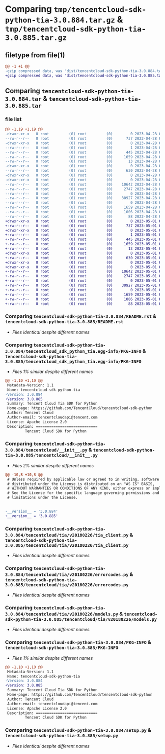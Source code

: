 # Comparing `tmp/tencentcloud-sdk-python-tia-3.0.884.tar.gz` & `tmp/tencentcloud-sdk-python-tia-3.0.885.tar.gz`

## filetype from file(1)

```diff
@@ -1 +1 @@
-gzip compressed data, was "dist/tencentcloud-sdk-python-tia-3.0.884.tar", last modified: Fri Apr 28 02:41:30 2023, max compression
+gzip compressed data, was "dist/tencentcloud-sdk-python-tia-3.0.885.tar", last modified: Mon May  1 00:56:08 2023, max compression
```

## Comparing `tencentcloud-sdk-python-tia-3.0.884.tar` & `tencentcloud-sdk-python-tia-3.0.885.tar`

### file list

```diff
@@ -1,19 +1,19 @@
-drwxr-xr-x   0 root         (0) root         (0)        0 2023-04-28 02:41:30.000000 tencentcloud-sdk-python-tia-3.0.884/
--rw-r--r--   0 root         (0) root         (0)      737 2023-04-28 02:41:30.000000 tencentcloud-sdk-python-tia-3.0.884/README.rst
-drwxr-xr-x   0 root         (0) root         (0)        0 2023-04-28 02:41:30.000000 tencentcloud-sdk-python-tia-3.0.884/tencentcloud_sdk_python_tia.egg-info/
--rw-r--r--   0 root         (0) root         (0)        1 2023-04-28 02:41:30.000000 tencentcloud-sdk-python-tia-3.0.884/tencentcloud_sdk_python_tia.egg-info/dependency_links.txt
--rw-r--r--   0 root         (0) root         (0)      445 2023-04-28 02:41:30.000000 tencentcloud-sdk-python-tia-3.0.884/tencentcloud_sdk_python_tia.egg-info/SOURCES.txt
--rw-r--r--   0 root         (0) root         (0)     1659 2023-04-28 02:41:30.000000 tencentcloud-sdk-python-tia-3.0.884/tencentcloud_sdk_python_tia.egg-info/PKG-INFO
--rw-r--r--   0 root         (0) root         (0)       13 2023-04-28 02:41:30.000000 tencentcloud-sdk-python-tia-3.0.884/tencentcloud_sdk_python_tia.egg-info/top_level.txt
-drwxr-xr-x   0 root         (0) root         (0)        0 2023-04-28 02:41:30.000000 tencentcloud-sdk-python-tia-3.0.884/tencentcloud/
--rw-r--r--   0 root         (0) root         (0)      630 2023-04-28 02:41:30.000000 tencentcloud-sdk-python-tia-3.0.884/tencentcloud/__init__.py
-drwxr-xr-x   0 root         (0) root         (0)        0 2023-04-28 02:41:30.000000 tencentcloud-sdk-python-tia-3.0.884/tencentcloud/tia/
-drwxr-xr-x   0 root         (0) root         (0)        0 2023-04-28 02:41:30.000000 tencentcloud-sdk-python-tia-3.0.884/tencentcloud/tia/v20180226/
--rw-r--r--   0 root         (0) root         (0)    10642 2023-04-28 02:41:30.000000 tencentcloud-sdk-python-tia-3.0.884/tencentcloud/tia/v20180226/tia_client.py
--rw-r--r--   0 root         (0) root         (0)     2747 2023-04-28 02:41:30.000000 tencentcloud-sdk-python-tia-3.0.884/tencentcloud/tia/v20180226/errorcodes.py
--rw-r--r--   0 root         (0) root         (0)        0 2023-04-28 02:41:30.000000 tencentcloud-sdk-python-tia-3.0.884/tencentcloud/tia/v20180226/__init__.py
--rw-r--r--   0 root         (0) root         (0)    30927 2023-04-28 02:41:30.000000 tencentcloud-sdk-python-tia-3.0.884/tencentcloud/tia/v20180226/models.py
--rw-r--r--   0 root         (0) root         (0)        0 2023-04-28 02:41:30.000000 tencentcloud-sdk-python-tia-3.0.884/tencentcloud/tia/__init__.py
--rw-r--r--   0 root         (0) root         (0)     1659 2023-04-28 02:41:30.000000 tencentcloud-sdk-python-tia-3.0.884/PKG-INFO
--rw-r--r--   0 root         (0) root         (0)     1006 2023-04-28 02:41:30.000000 tencentcloud-sdk-python-tia-3.0.884/setup.py
--rw-r--r--   0 root         (0) root         (0)       88 2023-04-28 02:41:30.000000 tencentcloud-sdk-python-tia-3.0.884/setup.cfg
+drwxr-xr-x   0 root         (0) root         (0)        0 2023-05-01 00:56:08.000000 tencentcloud-sdk-python-tia-3.0.885/
+-rw-r--r--   0 root         (0) root         (0)      737 2023-05-01 00:56:08.000000 tencentcloud-sdk-python-tia-3.0.885/README.rst
+drwxr-xr-x   0 root         (0) root         (0)        0 2023-05-01 00:56:08.000000 tencentcloud-sdk-python-tia-3.0.885/tencentcloud_sdk_python_tia.egg-info/
+-rw-r--r--   0 root         (0) root         (0)        1 2023-05-01 00:56:08.000000 tencentcloud-sdk-python-tia-3.0.885/tencentcloud_sdk_python_tia.egg-info/dependency_links.txt
+-rw-r--r--   0 root         (0) root         (0)      445 2023-05-01 00:56:08.000000 tencentcloud-sdk-python-tia-3.0.885/tencentcloud_sdk_python_tia.egg-info/SOURCES.txt
+-rw-r--r--   0 root         (0) root         (0)     1659 2023-05-01 00:56:08.000000 tencentcloud-sdk-python-tia-3.0.885/tencentcloud_sdk_python_tia.egg-info/PKG-INFO
+-rw-r--r--   0 root         (0) root         (0)       13 2023-05-01 00:56:08.000000 tencentcloud-sdk-python-tia-3.0.885/tencentcloud_sdk_python_tia.egg-info/top_level.txt
+drwxr-xr-x   0 root         (0) root         (0)        0 2023-05-01 00:56:08.000000 tencentcloud-sdk-python-tia-3.0.885/tencentcloud/
+-rw-r--r--   0 root         (0) root         (0)      630 2023-05-01 00:56:08.000000 tencentcloud-sdk-python-tia-3.0.885/tencentcloud/__init__.py
+drwxr-xr-x   0 root         (0) root         (0)        0 2023-05-01 00:56:08.000000 tencentcloud-sdk-python-tia-3.0.885/tencentcloud/tia/
+drwxr-xr-x   0 root         (0) root         (0)        0 2023-05-01 00:56:08.000000 tencentcloud-sdk-python-tia-3.0.885/tencentcloud/tia/v20180226/
+-rw-r--r--   0 root         (0) root         (0)    10642 2023-05-01 00:56:08.000000 tencentcloud-sdk-python-tia-3.0.885/tencentcloud/tia/v20180226/tia_client.py
+-rw-r--r--   0 root         (0) root         (0)     2747 2023-05-01 00:56:08.000000 tencentcloud-sdk-python-tia-3.0.885/tencentcloud/tia/v20180226/errorcodes.py
+-rw-r--r--   0 root         (0) root         (0)        0 2023-05-01 00:56:08.000000 tencentcloud-sdk-python-tia-3.0.885/tencentcloud/tia/v20180226/__init__.py
+-rw-r--r--   0 root         (0) root         (0)    30927 2023-05-01 00:56:08.000000 tencentcloud-sdk-python-tia-3.0.885/tencentcloud/tia/v20180226/models.py
+-rw-r--r--   0 root         (0) root         (0)        0 2023-05-01 00:56:08.000000 tencentcloud-sdk-python-tia-3.0.885/tencentcloud/tia/__init__.py
+-rw-r--r--   0 root         (0) root         (0)     1659 2023-05-01 00:56:08.000000 tencentcloud-sdk-python-tia-3.0.885/PKG-INFO
+-rw-r--r--   0 root         (0) root         (0)     1006 2023-05-01 00:56:08.000000 tencentcloud-sdk-python-tia-3.0.885/setup.py
+-rw-r--r--   0 root         (0) root         (0)       88 2023-05-01 00:56:08.000000 tencentcloud-sdk-python-tia-3.0.885/setup.cfg
```

### Comparing `tencentcloud-sdk-python-tia-3.0.884/README.rst` & `tencentcloud-sdk-python-tia-3.0.885/README.rst`

 * *Files identical despite different names*

### Comparing `tencentcloud-sdk-python-tia-3.0.884/tencentcloud_sdk_python_tia.egg-info/PKG-INFO` & `tencentcloud-sdk-python-tia-3.0.885/tencentcloud_sdk_python_tia.egg-info/PKG-INFO`

 * *Files 1% similar despite different names*

```diff
@@ -1,10 +1,10 @@
 Metadata-Version: 1.1
 Name: tencentcloud-sdk-python-tia
-Version: 3.0.884
+Version: 3.0.885
 Summary: Tencent Cloud Tia SDK for Python
 Home-page: https://github.com/TencentCloud/tencentcloud-sdk-python
 Author: Tencent Cloud
 Author-email: tencentcloudapi@tencent.com
 License: Apache License 2.0
 Description: ============================
         Tencent Cloud SDK for Python
```

### Comparing `tencentcloud-sdk-python-tia-3.0.884/tencentcloud/__init__.py` & `tencentcloud-sdk-python-tia-3.0.885/tencentcloud/__init__.py`

 * *Files 2% similar despite different names*

```diff
@@ -10,8 +10,8 @@
 # Unless required by applicable law or agreed to in writing, software
 # distributed under the License is distributed on an "AS IS" BASIS,
 # WITHOUT WARRANTIES OR CONDITIONS OF ANY KIND, either express or implied.
 # See the License for the specific language governing permissions and
 # limitations under the License.
 
 
-__version__ = '3.0.884'
+__version__ = '3.0.885'
```

### Comparing `tencentcloud-sdk-python-tia-3.0.884/tencentcloud/tia/v20180226/tia_client.py` & `tencentcloud-sdk-python-tia-3.0.885/tencentcloud/tia/v20180226/tia_client.py`

 * *Files identical despite different names*

### Comparing `tencentcloud-sdk-python-tia-3.0.884/tencentcloud/tia/v20180226/errorcodes.py` & `tencentcloud-sdk-python-tia-3.0.885/tencentcloud/tia/v20180226/errorcodes.py`

 * *Files identical despite different names*

### Comparing `tencentcloud-sdk-python-tia-3.0.884/tencentcloud/tia/v20180226/models.py` & `tencentcloud-sdk-python-tia-3.0.885/tencentcloud/tia/v20180226/models.py`

 * *Files identical despite different names*

### Comparing `tencentcloud-sdk-python-tia-3.0.884/PKG-INFO` & `tencentcloud-sdk-python-tia-3.0.885/PKG-INFO`

 * *Files 1% similar despite different names*

```diff
@@ -1,10 +1,10 @@
 Metadata-Version: 1.1
 Name: tencentcloud-sdk-python-tia
-Version: 3.0.884
+Version: 3.0.885
 Summary: Tencent Cloud Tia SDK for Python
 Home-page: https://github.com/TencentCloud/tencentcloud-sdk-python
 Author: Tencent Cloud
 Author-email: tencentcloudapi@tencent.com
 License: Apache License 2.0
 Description: ============================
         Tencent Cloud SDK for Python
```

### Comparing `tencentcloud-sdk-python-tia-3.0.884/setup.py` & `tencentcloud-sdk-python-tia-3.0.885/setup.py`

 * *Files identical despite different names*

